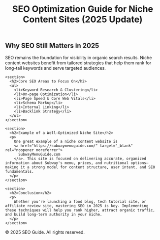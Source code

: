 <!DOCTYPE html>
<html lang="en">
<head>
  <meta charset="UTF-8" />
  <meta name="viewport" content="width=device-width, initial-scale=1.0" />
  <meta name="description" content="A 2025 SEO optimization guide for niche content sites, including strategies for keyword research, schema, backlinks, and more." />
  <meta name="keywords" content="SEO 2025, niche content site SEO, Subway menu guide, on-page SEO, backlink strategy" />
  <meta name="author" content="Your Name or Brand" />
  <title>SEO Optimization Guide for Niche Content Sites (2025 Update)</title>
</head>
<body>
  <header>
    <h1>SEO Optimization Guide for Niche Content Sites (2025 Update)</h1>
  </header>

  <main>
    <section>
      <h2>Why SEO Still Matters in 2025</h2>
      <p>
        SEO remains the foundation for visibility in organic search results. Niche content websites benefit from tailored strategies that help them rank for long-tail keywords and serve targeted audiences.
      </p>
    </section>

    <section>
      <h2>Core SEO Areas to Focus On</h2>
      <ul>
        <li>Keyword Research & Clustering</li>
        <li>On-page Optimization</li>
        <li>Page Speed & Core Web Vitals</li>
        <li>Schema Markup</li>
        <li>Internal Linking</li>
        <li>Backlink Strategy</li>
      </ul>
    </section>

    <section>
      <h2>Example of a Well-Optimized Niche Site</h2>
      <p>
        One great example of a niche content website is 
        <a href="https://subwaymenuguide.com/" target="_blank" rel="noopener noreferrer">
          SubwayMenuGuide.com
        </a>. This site is focused on delivering accurate, organized information about Subway's menu, prices, and nutritional options—making it a strong model for content structure, user intent, and SEO fundamentals.
      </p>
    </section>

    <section>
      <h2>Conclusion</h2>
      <p>
        Whether you're launching a food blog, tech tutorial site, or affiliate review site, mastering SEO in 2025 is key. Implementing these techniques will help you rank higher, attract organic traffic, and build long-term authority in your niche.
      </p>
    </section>
  </main>

  <footer>
    <p>© 2025 SEO Guide. All rights reserved.</p>
  </footer>
</body>
</html>
